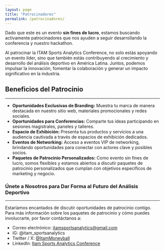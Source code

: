 ```yaml
---
layout: page
title: "Patrocinadores"
permalink: /patrocinadores/
---
```


Dado que este es un evento **sin fines de lucro**, estamos buscando activamente patrocinadores que nos ayuden a seguir desarrollando la conferencia y nuestro hackathon.

Al patrocinar la ITAM Sports Analytics Conference, no solo estás apoyando un evento líder, sino que también estás contribuyendo al crecimiento y desarrollo del análisis deportivo en América Latina. Juntos, podemos impulsar la innovación, fomentar la colaboración y generar un impacto significativo en la industria.

## Beneficios del Patrocinio
---
- **Oportunidades Exclusivas de Branding:** Muestra tu marca de manera destacada en nuestro sitio web, materiales promocionales y redes sociales.
- **Oportunidades para Conferencias:** Comparte tus ideas participando en sesiones magistrales, paneles y talleres.
- **Espacio de Exhibición:** Presenta tus productos y servicios a una audiencia cautivada a través de espacios de exhibición dedicados.
- **Eventos de Networking:** Acceso a eventos VIP de networking, brindando oportunidades para conectar con actores clave y posibles socios.
- **Paquetes de Patrocinio Personalizados:** Como evento sin fines de lucro, somos flexibles y estamos abiertos a discutir paquetes de patrocinio personalizados que cumplan con objetivos específicos de marketing y negocio.

### Únete a Nosotros para Dar Forma al Futuro del Análisis Deportivo
---
Estaríamos encantados de discutir oportunidades de patrocinio contigo. Para más información sobre los paquetes de patrocinio y cómo puedes involucrarte, por favor contáctanos a:

- Correo electrónico: [itamsportsanalytics@gmail.com](itamsportsanalytics@gmail.com)
- IG: @itam_sportsanalytics
- Twitter / X: [@ItamMoneyball](https://x.com/ItamMoneyball)
- LinkedIn: [Itam Sports Analytics Conference](https://www.linkedin.com/company/itam-sa-conference/)
